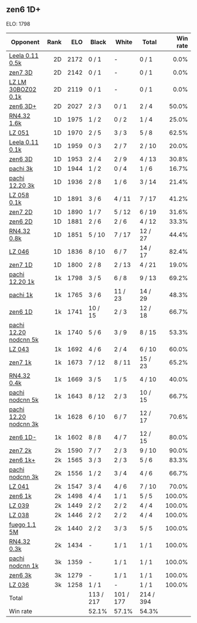 ## zen6 1D+ ##

ELO: 1798

Opponent | Rank | ELO | Black | White | Total | Win rate
---------|-----:|----:|-------|-------|-------|-------:
[Leela 0.11 0.5k](Leela%200.11%200.5k.md) | 2D | 2172 | 0 / 1 | - | 0 / 1 | 0.0%
[zen7 3D](zen7%203D.md) | 2D | 2142 | 0 / 1 | - | 0 / 1 | 0.0%
[LZ LM 30BOZ02 0.1k](LZ%20LM%2030BOZ02%200.1k.md) | 2D | 2119 | 0 / 1 | - | 0 / 1 | 0.0%
[zen6 3D+](zen6%203D+.md) | 2D | 2027 | 2 / 3 | 0 / 1 | 2 / 4 | 50.0%
[RN4.32 1.6k](RN4.32%201.6k.md) | 1D | 1975 | 1 / 2 | 0 / 2 | 1 / 4 | 25.0%
[LZ 051](LZ%20051.md) | 1D | 1970 | 2 / 5 | 3 / 3 | 5 / 8 | 62.5%
[Leela 0.11 0.1k](Leela%200.11%200.1k.md) | 1D | 1959 | 0 / 3 | 2 / 7 | 2 / 10 | 20.0%
[zen6 3D](zen6%203D.md) | 1D | 1953 | 2 / 4 | 2 / 9 | 4 / 13 | 30.8%
[pachi 3k](pachi%203k.md) | 1D | 1944 | 1 / 2 | 0 / 4 | 1 / 6 | 16.7%
[pachi 12.20 3k](pachi%2012.20%203k.md) | 1D | 1936 | 2 / 8 | 1 / 6 | 3 / 14 | 21.4%
[LZ 058 0.1k](LZ%20058%200.1k.md) | 1D | 1891 | 3 / 6 | 4 / 11 | 7 / 17 | 41.2%
[zen7 2D](zen7%202D.md) | 1D | 1890 | 1 / 7 | 5 / 12 | 6 / 19 | 31.6%
[zen6 2D](zen6%202D.md) | 1D | 1881 | 2 / 6 | 2 / 6 | 4 / 12 | 33.3%
[RN4.32 0.8k](RN4.32%200.8k.md) | 1D | 1851 | 5 / 10 | 7 / 17 | 12 / 27 | 44.4%
[LZ 046](LZ%20046.md) | 1D | 1836 | 8 / 10 | 6 / 7 | 14 / 17 | 82.4%
[zen7 1D](zen7%201D.md) | 1D | 1800 | 2 / 8 | 2 / 13 | 4 / 21 | 19.0%
[pachi 12.20 1k](pachi%2012.20%201k.md) | 1k | 1798 | 3 / 5 | 6 / 8 | 9 / 13 | 69.2%
[pachi 1k](pachi%201k.md) | 1k | 1765 | 3 / 6 | 11 / 23 | 14 / 29 | 48.3%
[zen6 1D](zen6%201D.md) | 1k | 1741 | 10 / 15 | 2 / 3 | 12 / 18 | 66.7%
[pachi 12.20 nodcnn 5k](pachi%2012.20%20nodcnn%205k.md) | 1k | 1740 | 5 / 6 | 3 / 9 | 8 / 15 | 53.3%
[LZ 043](LZ%20043.md) | 1k | 1692 | 4 / 6 | 2 / 4 | 6 / 10 | 60.0%
[zen7 1k](zen7%201k.md) | 1k | 1673 | 7 / 12 | 8 / 11 | 15 / 23 | 65.2%
[RN4.32 0.4k](RN4.32%200.4k.md) | 1k | 1669 | 3 / 5 | 1 / 5 | 4 / 10 | 40.0%
[pachi nodcnn 5k](pachi%20nodcnn%205k.md) | 1k | 1643 | 8 / 12 | 2 / 3 | 10 / 15 | 66.7%
[pachi 12.20 nodcnn 3k](pachi%2012.20%20nodcnn%203k.md) | 1k | 1628 | 6 / 10 | 6 / 7 | 12 / 17 | 70.6%
[zen6 1D-](zen6%201D-.md) | 1k | 1602 | 8 / 8 | 4 / 7 | 12 / 15 | 80.0%
[zen7 2k](zen7%202k.md) | 2k | 1590 | 7 / 7 | 2 / 3 | 9 / 10 | 90.0%
[zen6 1k+](zen6%201k+.md) | 2k | 1565 | 3 / 3 | 2 / 3 | 5 / 6 | 83.3%
[pachi nodcnn 3k](pachi%20nodcnn%203k.md) | 2k | 1556 | 1 / 2 | 3 / 4 | 4 / 6 | 66.7%
[LZ 041](LZ%20041.md) | 2k | 1547 | 3 / 4 | 4 / 6 | 7 / 10 | 70.0%
[zen6 1k](zen6%201k.md) | 2k | 1498 | 4 / 4 | 1 / 1 | 5 / 5 | 100.0%
[LZ 039](LZ%20039.md) | 2k | 1449 | 2 / 2 | 2 / 2 | 4 / 4 | 100.0%
[LZ 038](LZ%20038.md) | 2k | 1446 | 2 / 2 | 2 / 2 | 4 / 4 | 100.0%
[fuego 1.1 5M](fuego%201.1%205M.md) | 2k | 1440 | 2 / 2 | 3 / 3 | 5 / 5 | 100.0%
[RN4.32 0.3k](RN4.32%200.3k.md) | 2k | 1434 | - | 1 / 1 | 1 / 1 | 100.0%
[pachi nodcnn 1k](pachi%20nodcnn%201k.md) | 3k | 1359 | - | 1 / 1 | 1 / 1 | 100.0%
[zen6 3k](zen6%203k.md) | 3k | 1279 | - | 1 / 1 | 1 / 1 | 100.0%
[LZ 036](LZ%20036.md) | 3k | 1258 | 1 / 1 | - | 1 / 1 | 100.0%
Total | | | 113 / 217 | 101 / 177 | 214 / 394 | 
Win rate| | | 52.1% | 57.1% | 54.3% | 
